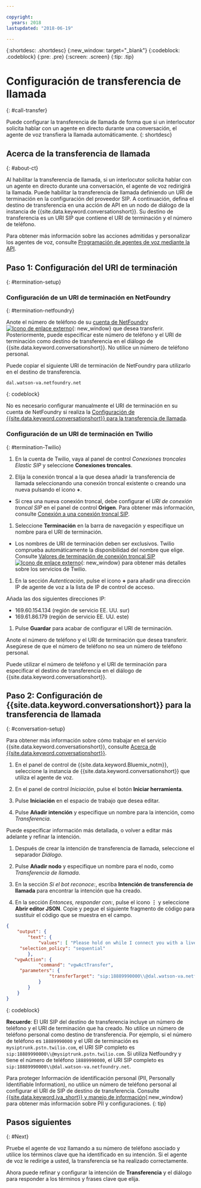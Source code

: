 ```yaml
---

copyright:
  years: 2018
lastupdated: "2018-06-19"

---
```


{:shortdesc: .shortdesc}
{:new_window: target="_blank"}
{:codeblock: .codeblock}
{:pre: .pre}
{:screen: .screen}
{:tip: .tip}


# Configuración de transferencia de llamada
{: #call-transfer}

Puede configurar la transferencia de llamada de forma que si un interlocutor solicita hablar con un agente en directo durante una conversación, el agente de voz transfiera la llamada automáticamente.
{: shortdesc}

## Acerca de la transferencia de llamada
{: #about-ct}

Al habilitar la transferencia de llamada, si un interlocutor solicita hablar con un agente en directo durante una conversación, el agente de voz redirigirá la llamada. Puede habilitar la transferencia de llamada definiendo un URI de terminación en la configuración del proveedor SIP. A continuación, defina el destino de transferencia en una acción de API en un nodo de diálogo de la instancia de {{site.data.keyword.conversationshort}}. Su destino de transferencia es un URI SIP que contiene el URI de terminación y el número de teléfono.

Para obtener más información sobre las acciones admitidas y personalizar los agentes de voz, consulte [Programación de agentes de voz mediante la API](api.html).

## Paso 1: Configuración del URI de terminación
{: #termination-setup}

### Configuración de un URI de terminación en NetFoundry
{: #termination-netfoundry}

Anote el número de teléfono de su [cuenta de NetFoundry ![Icono de enlace externo](../../icons/launch-glyph.svg "Icono de enlace externo")](https://watson.netfoundry.io/watson-login){: new_window} que desea transferir. Posteriormente, puede especificar este número de teléfono y el URI de terminación como destino de transferencia en el diálogo de {{site.data.keyword.conversationshort}}. No utilice un número de teléfono personal.

Puede copiar el siguiente URI de terminación de NetFoundry para utilizarlo en el destino de transferencia.

```
dal.watson-va.netfoundry.net
```
{: codeblock}

No es necesario configurar manualmente el URI de terminación en su cuenta de NetFoundry si realiza la [Configuración de {{site.data.keyword.conversationshort}} para la transferencia de llamada](#conversation-setup).

### Configuración de un URI de terminación en Twilio
{: #termination-Twilio}

1. En la cuenta de Twilio, vaya al panel de control _Conexiones troncales Elastic SIP_ y seleccione **Conexiones troncales**.

1. Elija la conexión troncal a la que desea añadir la transferencia de llamada seleccionando una conexión troncal existente o creando una nueva pulsando el icono **+**.

  * Si crea una nueva conexión troncal, debe configurar el _URI de conexión troncal SIP_ en el panel de control **Origen**.  Para obtener más información, consulte [Conexión a una conexión troncal SIP](connect-SIP.html).

1. Seleccione **Terminación** en la barra de navegación y especifique un nombre para el URI de terminación.

  * Los nombres de URI de terminación deben ser exclusivos. Twilio comprueba automáticamente la disponibilidad del nombre que elige. Consulte [Valores de terminación de conexión troncal SIP ![Icono de enlace externo](../../icons/launch-glyph.svg "Icono de enlace externo")](https://www.twilio.com/docs/api/sip-trunking/getting-started#termination){: new_window} para obtener más detalles sobre los servicios de Twilio.

1. En la sección _Autenticación_, pulse el icono **+** para añadir una dirección IP de agente de voz a la lista de IP de control de acceso.

  Añada las dos siguientes direcciones IP:
   * 169.60.154.134 (región de servicio EE. UU. sur)
   * 169.61.86.179 (región de servicio EE. UU. este)

1. Pulse **Guardar** para acabar de configurar el URI de terminación.

Anote el número de teléfono y el URI de terminación que desea transferir. Asegúrese de que el número de teléfono no sea un número de teléfono personal.

Puede utilizar el número de teléfono y el URI de terminación para especificar el destino de transferencia en el diálogo de {{site.data.keyword.conversationshort}}.


## Paso 2: Configuración de {{site.data.keyword.conversationshort}} para la transferencia de llamada
{: #conversation-setup}

Para obtener más información sobre cómo trabajar en el servicio {{site.data.keyword.conversationshort}}, consulte [Acerca de {{site.data.keyword.conversationshort}}](../conversation/index.html#about).

1. En el panel de control de {{site.data.keyword.Bluemix_notm}}, seleccione la instancia de {{site.data.keyword.conversationshort}} que utiliza el agente de voz.

1. En el panel de control _Iniciación_, pulse el botón **Iniciar herramienta**.

1. Pulse **Iniciación** en el espacio de trabajo que desea editar.

1. Pulse **Añadir intención** y especifique un nombre para la intención, como _Transferencia_.

  Puede especificar información más detallada, o volver a editar más adelante y refinar la intención.

1. Después de crear la intención de transferencia de llamada, seleccione el separador _Diálogo_.

1. Pulse **Añadir nodo** y especifique un nombre para el nodo, como _Transferencia de llamada_.

1. En la sección _Si el bot reconoce:_, escriba **Intención de transferencia de llamada** para encontrar la intención que ha creado.

1. En la sección _Entonces, responder con:_, pulse el icono **&vellip;** y seleccione **Abrir editor JSON**. Copie y pegue el siguiente fragmento de código para sustituir el código que se muestra en el campo.

```json
{
    "output": {
        "text": {
            "values": [ "Please hold on while I connect you with a live agent." ],
     "selection_policy": "sequential"
        },
   "vgwAction": {
            "command": "vgwActTransfer",
     "parameters": {
                "transferTarget": "sip:18889990000\\@dal.watson-va.netfoundry.net"
            }
        }
    }
}
```
{: codeblock}

**Recuerde**: El URI SIP del destino de transferencia incluye un número de teléfono y el URI de terminación que ha creado. No utilice un número de teléfono personal como destino de transferencia. Por ejemplo, si el número de teléfono es `18889990000` y el URI de terminación es `mysiptrunk.pstn.twilio.com`, el URI SIP completo es `sip:18889990000\\@mysiptrunk.pstn.twilio.com`. Si utiliza Netfoundry y tiene el número de teléfono `18889990000`, el URI SIP completo es `sip:18889990000\\@dal.watson-va.netfoundry.net`.

Para proteger Información de identificación personal (PII, Personally Identifiable Information), no utilice un número de teléfono personal al configurar el URI de SIP de destino de transferencia. Consulte [{{site.data.keyword.iva_short}} y manejo de información](infosec.html#configure_infosec){:new_window} para obtener más información sobre PII y configuraciones.
{: tip}

## Pasos siguientes
{: #Next}

Pruebe el agente de voz llamando a su número de teléfono asociado y utilice los términos clave que ha identificado en su intención. Si el agente de voz le redirige a usted, la transferencia se ha realizado correctamente.

Ahora puede refinar y configurar la intención de **Transferencia** y el diálogo para responder a los términos y frases clave que elija.
